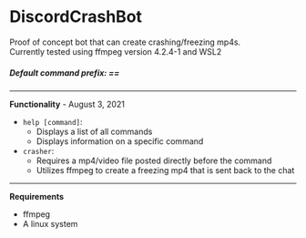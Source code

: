# DiscordCrashBot
Proof of concept bot that can create crashing/freezing mp4s.
<br />
Currently tested using ffmpeg version 4.2.4-1 and WSL2
##### Default command prefix: ==
---
**Functionality** - August 3, 2021
* ``help [command]``:
    * Displays a list of all commands
    * Displays information on a specific command
* ``crasher``:
    * Requires a mp4/video file posted directly before the command
    * Utilizes ffmpeg to create a freezing mp4 that is sent back to the chat
---
**Requirements** 
* ffmpeg
* A linux system
